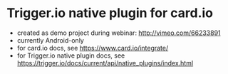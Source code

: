 Trigger.io native plugin for card.io
=====================================

* created as demo project during webinar: http://vimeo.com/66233891
* currently Android-only
* for card.io docs, see https://www.card.io/integrate/
* for Trigger.io native plugin docs, see https://trigger.io/docs/current/api/native_plugins/index.html

